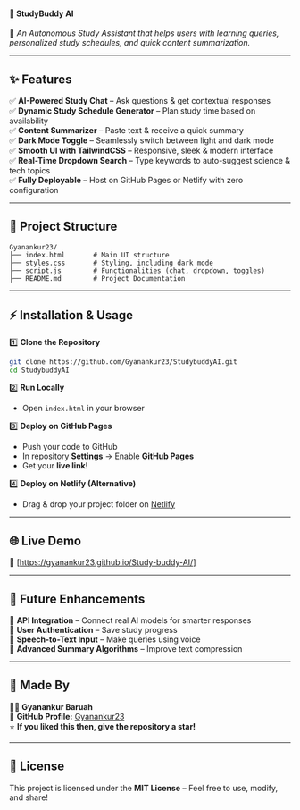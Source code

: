 #### **📌 StudyBuddy AI**
🚀 *An Autonomous Study Assistant that helps users with learning queries, personalized study schedules, and quick content summarization.*

---

## **✨ Features**
✅ **AI-Powered Study Chat** – Ask questions & get contextual responses  
✅ **Dynamic Study Schedule Generator** – Plan study time based on availability  
✅ **Content Summarizer** – Paste text & receive a quick summary  
✅ **Dark Mode Toggle** – Seamlessly switch between light and dark mode  
✅ **Smooth UI with TailwindCSS** – Responsive, sleek & modern interface  
✅ **Real-Time Dropdown Search** – Type keywords to auto-suggest science & tech topics  
✅ **Fully Deployable** – Host on GitHub Pages or Netlify with zero configuration  

---

## **📂 Project Structure**
```
Gyanankur23/
├── index.html       # Main UI structure
├── styles.css       # Styling, including dark mode
├── script.js        # Functionalities (chat, dropdown, toggles)
├── README.md        # Project Documentation
```

---

## **⚡ Installation & Usage**
1️⃣ **Clone the Repository**  
```bash
git clone https://github.com/Gyanankur23/StudybuddyAI.git
cd StudybuddyAI
```

2️⃣ **Run Locally**  
- Open `index.html` in your browser  

3️⃣ **Deploy on GitHub Pages**  
- Push your code to GitHub  
- In repository **Settings** → Enable **GitHub Pages**  
- Get your **live link**!

4️⃣ **Deploy on Netlify (Alternative)**  
- Drag & drop your project folder on [Netlify](https://www.netlify.com/)  

---

## **🌐 Live Demo**
🔗 [https://gyanankur23.github.io/Study-buddy-AI/]

---

## **🚀 Future Enhancements**
📌 **API Integration** – Connect real AI models for smarter responses  
📌 **User Authentication** – Save study progress  
📌 **Speech-to-Text Input** – Make queries using voice  
📌 **Advanced Summary Algorithms** – Improve text compression  

---

## **🙌 Made By**
👨‍💻 **Gyanankur Baruah**  
🔗 **GitHub Profile:** [Gyanankur23](https://github.com/Gyanankur23)  
⭐ **If you liked this then, give the repository a star!**  

---

## **📜 License**
This project is licensed under the **MIT License** – Feel free to use, modify, and share!  

